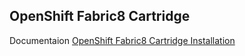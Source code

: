 OpenShift Fabric8 Cartridge
---------------------------
Documentaion
<a class="btn btn-primary" href="http://confluence.chnoumis.org/display/INFRA/Fabric8+OpenShift+Cartridge">OpenShift Fabric8 Cartridge Installation</a>
